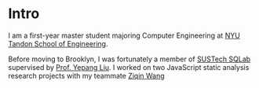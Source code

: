# Intro

I am a first-year master student majoring Computer Engineering at [NYU Tandon School of Engineering](https://engineering.nyu.edu/).

Before moving to Brooklyn, I was fortunately a member of [SUSTech SQLab](https://sqlab-sustech.github.io/) supervised by [Prof. Yepang Liu](https://yepangliu.github.io/). I worked on two JavaScript static analysis research projects with my teammate [Ziqin Wang](https://github.com/ziqin)
